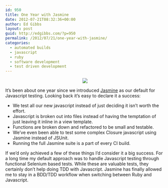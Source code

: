 ```yaml
---
id: 950
title: One Year with Jasmine
date: 2012-07-21T08:32:36+00:00
author: Ed Gibbs
layout: post
guid: http://edgibbs.com/?p=950
permalink: /2012/07/21/one-year-with-jasmine/
categories:
  - automated builds
  - javascript
  - ruby
  - software development
  - test driven development
---
```

<div align="center">
  <img src="http://edgibbs.com/images/jasmine_dessert.jpg" />
</div>

It&#8217;s been about one year since we introduced [Jasmine](https://github.com/pivotal/jasmine/) as our default for Javascript testing. Looking back it&#8217;s easy to declare it a success:

  * We test all our new javascript instead of just deciding it isn&#8217;t worth the effort.
  * Javascript is broken out into files instead of having the temptation of just leaving it inline in a view template.
  * Functions are broken down and refactored to be small and testable.
  * We&#8217;ve even been able to test some complex Closure javascript using Jasmine instead of JSUnit.
  * Running the full Jasmine suite is a part of every CI build.

If we&#8217;d only achieved a few of these things I&#8217;d consider it a big success. For a long time my default approach was to handle Javascript testing through functional Selenium based tests. While these are valuable tests, they certainly don&#8217;t help doing TDD with Javascript. Jasmine has finally allowed me to stay in a BDD/TDD workflow when switching between Ruby and Javascript.